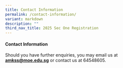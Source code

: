 ```yaml
---
title: Contact Information
permalink: /contact-information/
variant: markdown
description: ""
third_nav_title: 2025 Sec One Registration
---
```

#### Contact Information
Should you have further enquiries, you may email us at <b><a href="amkss@moe.edu.sg"><font color="#62C183">amkss@moe.edu.sg</font></a></b> or contact us at 64548605.